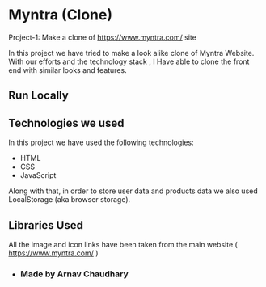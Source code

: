# Myntra (Clone)

Project-1: Make a clone of https://www.myntra.com/ site

In this project we have tried to make a look alike clone of Myntra Website. With our efforts and the technology stack , I Have able to clone the front end with similar looks and features.

## Run Locally

## Technologies we used

In this project we have used the following technologies:

- HTML
- CSS
- JavaScript

Along with that, in order to store user data and products data we also used LocalStorage (aka browser storage).

## Libraries Used

All the image and icon links have been taken from the main website ( https://www.myntra.com/ )

- ### Made by Arnav Chaudhary
